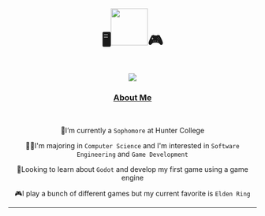 # <p align="center">🖥️<img src="https://github.com/user-attachments/assets/897ada2c-c892-4110-99cd-a99cf1f3bd03" width = "75" height = "75" />🎮</p>  

<h1 align="center">
    <img src="https://readme-typing-svg.herokuapp.com/?font=Noto+Serif&size=35&color=974EF7FF&center=true&vCenter=true&width=1000&height=70&duration=3500&pause=1000&lines=Hey+There!+I'm+Calvin;+I'm+a+student+at+Hunter+College!;+I+currently+work+as+an+Undergraduate+Teaching+Assistant!" />

<h3 align="center"><ins>About Me</ins></h3>

<br/>

<div align="center">
 
  🏫I’m currently a ```Sophomore``` at Hunter College
 
  🧑‍🎓I'm majoring in ```Computer Science``` and I'm interested in ```Software Engineering``` and ```Game Development```

  💭Looking to learn about ```Godot``` and develop my first game using a game engine

  🎮I play a bunch of different games but my current favorite is ```Elden Ring```

 </div>

___


    
      
<!--
**lincalvin76/lincalvin76** is a ✨ _special_ ✨ repository because its `README.md` (this file) appears on your GitHub profile.

Here are some ideas to get you started:

- 🔭 I’m currently working on ...
- 🌱 I’m currently learning ...
- 👯 I’m looking to collaborate on ...
- 🤔 I’m looking for help with ...
- 💬 Ask me about ...
- 📫 How to reach me: ...
- 😄 Pronouns: ...
- ⚡ Fun fact: ...
-->
